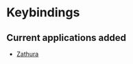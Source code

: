 # Keybindings

## Current applications added
- [Zathura](https://github.com/surajudas/Keybindings/blob/main/zathura.txt)